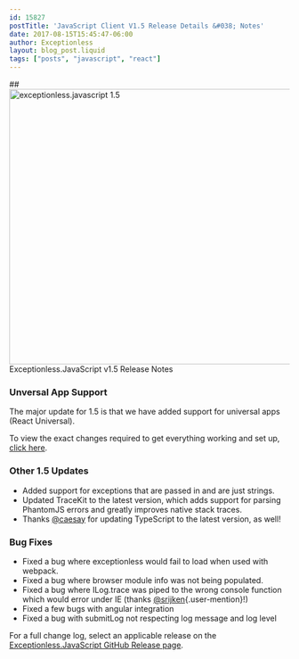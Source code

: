```yaml
---
id: 15827
postTitle: 'JavaScript Client V1.5 Release Details &#038; Notes'
date: 2017-08-15T15:45:47-06:00
author: Exceptionless
layout: blog_post.liquid
tags: ["posts", "javascript", "react"]
---
```

##<img loading="lazy" class="aligncenter size-large wp-image-15828" src="https://exceptionless.com/assets/js-client-1.5-release-1024x538.jpg" alt="exceptionless.javascript 1.5" width="940" height="494" data-id="15828" srcset="https://exceptionless.com/assets/js-client-1.5-release-1024x538.jpg 1024w, https://exceptionless.com/assets/js-client-1.5-release-300x158.jpg 300w, https://exceptionless.com/assets/js-client-1.5-release-768x403.jpg 768w, https://exceptionless.com/assets/js-client-1.5-release.jpg 1200w" sizes="(max-width: 940px) 100vw, 940px" />  
Exceptionless.JavaScript v1.5 Release Notes

### Unversal App Support

The major update for 1.5 is that we have added support for universal apps (React Universal).

To view the exact changes required to get everything working and set up, [click here](https://github.com/niemyjski/react-redux-universal-hot-example/commit/7f7c01ca1b328f3389c3919a53376bccbbfe1f08).

### Other 1.5 Updates

<!--more-->

  * Added support for exceptions that are passed in and are just strings.
  * Updated TraceKit to the latest version, which adds support for parsing PhantomJS errors and greatly improves native stack traces.
  * Thanks [@caesay](https://github.com/caesay) for updating TypeScript to the latest version, as well!

### Bug Fixes

  * Fixed a bug where exceptionless would fail to load when used with webpack.
  * Fixed a bug where browser module info was not being populated.
  * Fixed a bug where ILog.trace was piped to the wrong console function which would error under IE (thanks [@srijken](https://github.com/srijken){.user-mention}!)
  * Fixed a few bugs with angular integration
  * Fixed a bug with submitLog not respecting log message and log level

For a full change log, select an applicable release on the [Exceptionless.JavaScript GitHub Release page](https://github.com/exceptionless/Exceptionless.JavaScript/releases).

